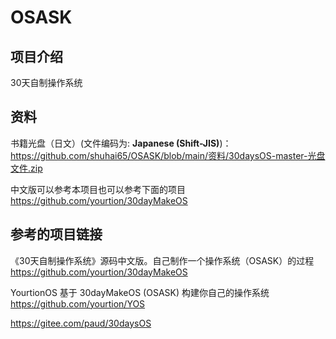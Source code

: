 # OSASK

## 项目介绍

30天自制操作系统

## 资料

书籍光盘（日文）(文件编码为: **Japanese (Shift-JIS)**)：
 https://github.com/shuhai65/OSASK/blob/main/资料/30daysOS-master-光盘文件.zip 

中文版可以参考本项目也可以参考下面的项目
https://github.com/yourtion/30dayMakeOS

## 参考的项目链接

《30天自制操作系统》源码中文版。自己制作一个操作系统（OSASK）的过程
https://github.com/yourtion/30dayMakeOS

YourtionOS 基于 30dayMakeOS (OSASK) 构建你自己的操作系统
https://github.com/yourtion/YOS


https://gitee.com/paud/30daysOS

